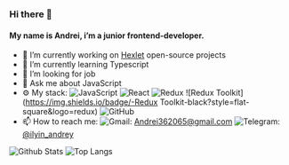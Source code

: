 ### Hi there 👋

#### My name is Andrei, i’m a junior frontend-developer.


- 🔭 I’m currently working on [Hexlet](https://hexlet.io) open-source projects
- 🌱 I’m currently learning Typescript
- 🤔 I’m looking for job
- 💬 Ask me about JavaScript
- ⚙️ My stack: ![JavaScript](https://img.shields.io/badge/-JavaScript-black?style=flat-square&logo=javascript)
![React](https://img.shields.io/badge/-React-black?style=flat-square&logo=react)
![Redux](https://img.shields.io/badge/-Redux-black?style=flat-square&logo=redux)
![Redux Toolkit](https://img.shields.io/badge/-Redux Toolkit-black?style=flat-square&logo=redux)
![GitHub](https://img.shields.io/badge/-GitHub-181717?style=flat-square&logo=github)
- 📫 How to reach me: ![Gmail](https://img.shields.io/badge/Email-black?style=flat-square&logo=Gmail): [Andrei362065@gmail.com](mailto:Andrei362065@gmail.com) ![Telegram](https://img.shields.io/badge/-Telegram-black?style=flat-square&logo=Telegram): [@ilyin_andrey](https://t.me/ilyin_andrey)

![Github Stats](https://github-readme-stats.vercel.app/api?username=AndreiIlin&count_private=true&show_icons=true&include_all_commits=true)
![Top Langs](https://github-readme-stats.vercel.app/api/top-langs/?username=AndreiIlin&hide=TeX&layout=compact)
